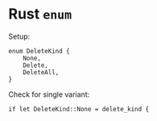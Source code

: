 # Rust `enum`

Setup:

```
enum DeleteKind {
    None,
    Delete,
    DeleteAll,
}
```

Check for single variant:

```
if let DeleteKind::None = delete_kind {
```
